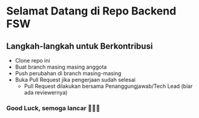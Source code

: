# Selamat Datang di Repo Backend FSW

## Langkah-langkah untuk Berkontribusi
 - Clone repo ini
 - Buat branch masing masing anggota
 - Push perubahan di branch masing-masing
 - Buka Pull Request jika pengerjaan sudah selesai
    - Pull Request dilakukan bersama Penanggungjawab/Tech Lead (biar ada reviewernya)

### Good Luck, semoga lancar 👏👏👏